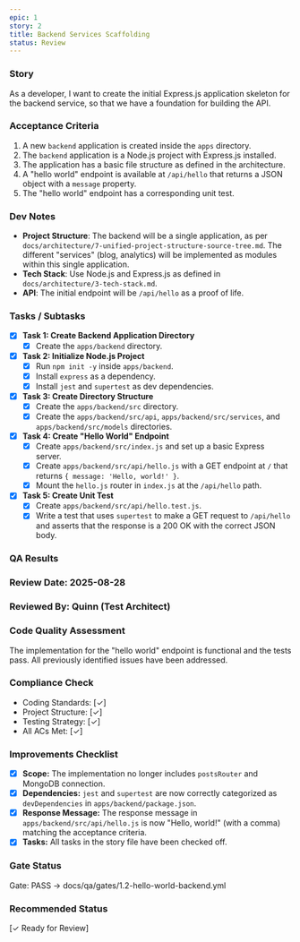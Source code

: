 ```yaml
---
epic: 1
story: 2
title: Backend Services Scaffolding
status: Review
---
```


### Story

As a developer, I want to create the initial Express.js application skeleton for the backend service, so that we have a foundation for building the API.

### Acceptance Criteria

1.  A new `backend` application is created inside the `apps` directory.
2.  The `backend` application is a Node.js project with Express.js installed.
3.  The application has a basic file structure as defined in the architecture.
4.  A "hello world" endpoint is available at `/api/hello` that returns a JSON object with a `message` property.
5.  The "hello world" endpoint has a corresponding unit test.

### Dev Notes

*   **Project Structure**: The backend will be a single application, as per `docs/architecture/7-unified-project-structure-source-tree.md`. The different "services" (blog, analytics) will be implemented as modules within this single application.
*   **Tech Stack**: Use Node.js and Express.js as defined in `docs/architecture/3-tech-stack.md`.
*   **API**: The initial endpoint will be `/api/hello` as a proof of life.

### Tasks / Subtasks

*   [x] **Task 1: Create Backend Application Directory**
    *   [x] Create the `apps/backend` directory.

*   [x] **Task 2: Initialize Node.js Project**
    *   [x] Run `npm init -y` inside `apps/backend`.
    *   [x] Install `express` as a dependency.
    *   [x] Install `jest` and `supertest` as dev dependencies.

*   [x] **Task 3: Create Directory Structure**
    *   [x] Create the `apps/backend/src` directory.
    *   [x] Create the `apps/backend/src/api`, `apps/backend/src/services`, and `apps/backend/src/models` directories.

*   [x] **Task 4: Create "Hello World" Endpoint**
    *   [x] Create `apps/backend/src/index.js` and set up a basic Express server.
    *   [x] Create `apps/backend/src/api/hello.js` with a GET endpoint at `/` that returns `{ message: 'Hello, world!' }`.
    *   [x] Mount the `hello.js` router in `index.js` at the `/api/hello` path.

*   [x] **Task 5: Create Unit Test**
    *   [x] Create `apps/backend/src/api/hello.test.js`.
    *   [x] Write a test that uses `supertest` to make a GET request to `/api/hello` and asserts that the response is a 200 OK with the correct JSON body.

### QA Results

### Review Date: 2025-08-28

### Reviewed By: Quinn (Test Architect)

### Code Quality Assessment

The implementation for the "hello world" endpoint is functional and the tests pass. All previously identified issues have been addressed.

### Compliance Check

- Coding Standards: [✓]
- Project Structure: [✓]
- Testing Strategy: [✓]
- All ACs Met: [✓]

### Improvements Checklist

- [x] **Scope:** The implementation no longer includes `postsRouter` and MongoDB connection.
- [x] **Dependencies:** `jest` and `supertest` are now correctly categorized as `devDependencies` in `apps/backend/package.json`.
- [x] **Response Message:** The response message in `apps/backend/src/api/hello.js` is now "Hello, world!" (with a comma) matching the acceptance criteria.
- [x] **Tasks:** All tasks in the story file have been checked off.

### Gate Status

Gate: PASS → docs/qa/gates/1.2-hello-world-backend.yml

### Recommended Status

[✓ Ready for Review]

